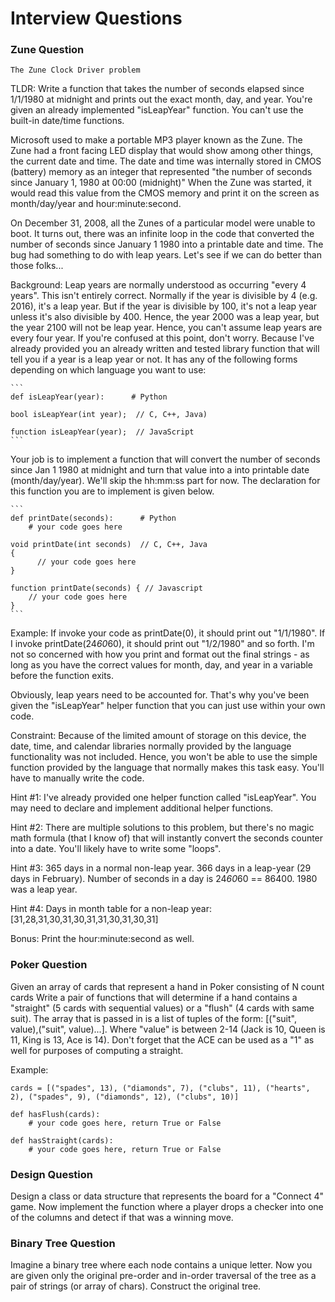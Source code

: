 # Interview Questions

### Zune Question
    
    The Zune Clock Driver problem

TLDR: Write a function that takes the number of seconds elapsed since 1/1/1980 at midnight and prints out the exact month, day, and year. You're given an already implemented "isLeapYear" function. You can't use the built-in date/time functions.

Microsoft used to make a portable MP3 player known as the Zune.  The Zune had a front facing LED display that would show among other things, the current date and time. The date and time was internally stored in CMOS (battery) memory as an integer that represented "the number of seconds since January 1, 1980 at 00:00 (midnight)"  When the Zune was started, it would read this value from the CMOS memory and print it on the screen as month/day/year and hour:minute:second.

On December 31, 2008, all the Zunes of a particular model were unable to boot. It turns out, there was an infinite loop in the code that converted the number of seconds since January 1 1980 into a printable date and time.  The bug had something to do with leap years.  Let's see if we can do better than those folks...

Background: Leap years are normally understood as occurring "every 4 years".  This isn't entirely correct. Normally if the year is divisible by 4 (e.g. 2016), it's a leap year.  But if the year is divisible by 100, it's not a leap year unless it's also divisible by 400.  Hence, the year 2000 was a leap year, but the year 2100 will not be leap year.  Hence, you can't assume leap years are every four year.  If you're confused at this point, don't worry. Because I've already provided you an already written and tested library function that will tell you if a year is a leap year or not.  It has any of the following forms depending on which language you want to use:

    ```
    def isLeapYear(year):      # Python

    bool isLeapYear(int year);  // C, C++, Java)

    function isLeapYear(year);  // JavaScript
    ```

Your job is to implement a function that will convert the number of seconds since Jan 1 1980 at midnight and turn that value into a into printable date (month/day/year).  We'll skip the hh:mm:ss part for now.  The declaration for this function you are to implement is given below.

    ```
    def printDate(seconds):      # Python
        # your code goes here

    void printDate(int seconds)  // C, C++, Java
    {
          // your code goes here
    }

    function printDate(seconds) { // Javascript
        // your code goes here
    }
    ```

Example: If invoke your code as printDate(0), it should print out "1/1/1980".  If I invoke printDate(24*60*60), it should print out "1/2/1980" and so forth. I'm not so concerned with how you print and format out the final strings - as long as you have the correct values for month, day, and year in a variable before the function exits.

Obviously, leap years need to be accounted for. That's why you've been given the "isLeapYear" helper function that you can just use within your own code.

Constraint: Because of the limited amount of storage on this device, the date, time, and calendar libraries normally provided by the language functionality was not included. Hence, you won't be able to use the simple function provided by the language that normally makes this task easy.  You'll have to manually write the code.

Hint #1: I've already provided one helper function called "isLeapYear".  You may need to declare and implement additional helper functions.

Hint #2: There are multiple solutions to this problem, but there's no magic math formula (that I know of) that will instantly convert the seconds counter into a date. You'll likely have to write some "loops".

Hint #3: 365 days in a normal non-leap year. 366 days in a leap-year (29 days in February). Number of seconds in a day is 24*60*60 == 86400.  1980 was a leap year.

Hint #4: Days in month table for a non-leap year:  [31,28,31,30,31,30,31,31,30,31,30,31]

Bonus: Print the hour:minute:second as well.



### Poker Question


Given an array of cards that represent a hand in Poker consisting of N count cards  Write a pair of functions that will determine if a hand contains a "straight" (5 cards with sequential values) or a "flush" (4 cards with same suit).  The array that is passed in is a list of tuples of the form: [("suit", value),("suit", value)...].  Where "value" is between 2-14 (Jack is 10, Queen is 11, King is 13, Ace is 14). Don't forget that the ACE can be used as a "1" as well for purposes of computing a straight.  

Example:

```    
cards = [("spades", 13), ("diamonds", 7), ("clubs", 11), ("hearts", 2), ("spades", 9), ("diamonds", 12), ("clubs", 10)]

def hasFlush(cards):
    # your code goes here, return True or False

def hasStraight(cards):
    # your code goes here, return True or False
```
    

### Design Question

Design a class or data structure that represents the board for a "Connect 4" game.  Now implement the function where a player drops a checker into one of the columns and detect if that was a winning move.

### Binary Tree Question

Imagine a binary tree where each node contains a unique letter.  Now you are given only the original pre-order and in-order traversal of the tree as a pair of strings (or array of chars).  Construct the original tree.